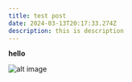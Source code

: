```yaml
---
title: test post
date: 2024-03-13T20:17:33.274Z
description: this is description
---
```

**hello**



![alt image](/img/about-us-min.jpg "demo image")

